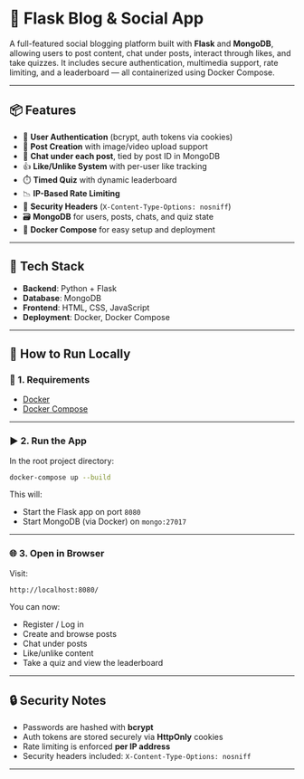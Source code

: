 # 📝 Flask Blog & Social App

A full-featured social blogging platform built with **Flask** and **MongoDB**, allowing users to post content, chat under posts, interact through likes, and take quizzes. It includes secure authentication, multimedia support, rate limiting, and a leaderboard — all containerized using Docker Compose.

---

## 📦 Features

- 🔐 **User Authentication** (bcrypt, auth tokens via cookies)  
- 📝 **Post Creation** with image/video upload support  
- 💬 **Chat under each post**, tied by post ID in MongoDB  
- 👍 **Like/Unlike System** with per-user like tracking  
- ⏱️ **Timed Quiz** with dynamic leaderboard  
- 📉 **IP-Based Rate Limiting**  
- 🧾 **Security Headers** (`X-Content-Type-Options: nosniff`)  
- 🗃️ **MongoDB** for users, posts, chats, and quiz state  
- 🐳 **Docker Compose** for easy setup and deployment  

---

## 🧰 Tech Stack

- **Backend**: Python + Flask  
- **Database**: MongoDB  
- **Frontend**: HTML, CSS, JavaScript  
- **Deployment**: Docker, Docker Compose  

---

## 🚀 How to Run Locally

### 🔧 1. Requirements

- [Docker](https://www.docker.com/)
- [Docker Compose](https://docs.docker.com/compose/)

---

### ▶️ 2. Run the App

In the root project directory:

```bash
docker-compose up --build
```

This will:

- Start the Flask app on port `8080`
- Start MongoDB (via Docker) on `mongo:27017`

---

### 🌐 3. Open in Browser

Visit:

```
http://localhost:8080/
```

You can now:
- Register / Log in
- Create and browse posts
- Chat under posts
- Like/unlike content
- Take a quiz and view the leaderboard

---

## 🔒 Security Notes

- Passwords are hashed with **bcrypt**
- Auth tokens are stored securely via **HttpOnly** cookies
- Rate limiting is enforced **per IP address**
- Security headers included: `X-Content-Type-Options: nosniff`

---
